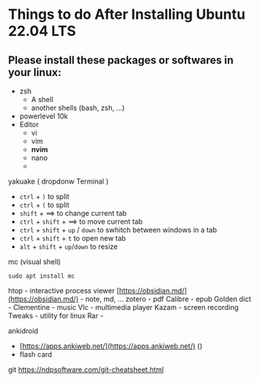 # Things to do After Installing Ubuntu 22.04 LTS
## Please install these packages or softwares in your linux:
- zsh
	- A shell 
	- another shells (bash, zsh, ...)
- powerlevel 10k
- Editor
	- vi
	- vim
	- **nvim**
	- nano
	- 
yakuake ( dropdonw Terminal )
- `ctrl` + `)`  to split 
- `ctrl` + `(`  to split 
- `shift` + ==> to change current tab
- `ctrl`  + `shift` + ==> to move current tab
- `ctrl`  + `shift` + `up`  / `down`  to swhitch between windows in a tab
- `ctrl`  + `shift` + `t`  to open new tab
- `alt` + `shift` + `up`/`down` to resize

mc (visual shell)
```
sudo apt install mc
```
htop - interactive process viewer
[https://obsidian.md/](https://obsidian.md/) - note, md, ...
zotero - pdf 
Calibre - epub
Golden dict - 
Clementine - music
Vlc - multimedia player
Kazam  - screen recording
Tweaks - utility for linux
Rar - 

ankidroid
- [https://apps.ankiweb.net/](https://apps.ankiweb.net/) ()
- flash card




git
https://ndpsoftware.com/git-cheatsheet.html

